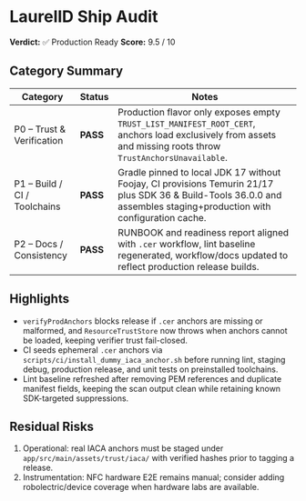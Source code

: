 # LaurelID Ship Audit

**Verdict:** ✅ Production Ready
**Score:** 9.5 / 10

## Category Summary

| Category | Status | Notes |
| --- | --- | --- |
| P0 – Trust & Verification | **PASS** | Production flavor only exposes empty `TRUST_LIST_MANIFEST_ROOT_CERT`, anchors load exclusively from assets and missing roots throw `TrustAnchorsUnavailable`. |
| P1 – Build / CI / Toolchains | **PASS** | Gradle pinned to local JDK 17 without Foojay, CI provisions Temurin 21/17 plus SDK 36 & Build-Tools 36.0.0 and assembles staging+production with configuration cache. |
| P2 – Docs / Consistency | **PASS** | RUNBOOK and readiness report aligned with `.cer` workflow, lint baseline regenerated, workflow/docs updated to reflect production release builds. |

## Highlights

- `verifyProdAnchors` blocks release if `.cer` anchors are missing or malformed, and `ResourceTrustStore` now throws when anchors cannot be loaded, keeping verifier trust fail-closed.
- CI seeds ephemeral `.cer` anchors via `scripts/ci/install_dummy_iaca_anchor.sh` before running lint, staging debug, production release, and unit tests on preinstalled toolchains.
- Lint baseline refreshed after removing PEM references and duplicate manifest fields, keeping the scan output clean while retaining known SDK-targeted suppressions.

## Residual Risks

1. Operational: real IACA anchors must be staged under `app/src/main/assets/trust/iaca/` with verified hashes prior to tagging a release.
2. Instrumentation: NFC hardware E2E remains manual; consider adding robolectric/device coverage when hardware labs are available.
